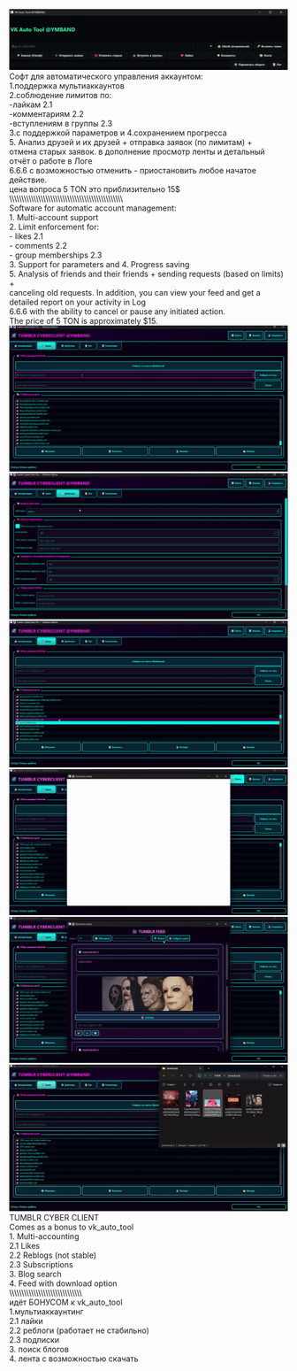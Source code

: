 <img src="/VK_AUTO_TOOL.jpg" alt="TLP">
Софт для автоматического управления аккаунтом: <br>
1.поддержка мультиаккаунтов <br>
2.соблюдение лимитов по: <br>
-лайкам 2.1 <br>
-комментариям 2.2 <br>
-вступлениям в группы 2.3 <br>
3.с поддержкой параметров и 4.сохранением прогресса <br>
5. Анализ друзей и их друзей + отправка заявок (по лимитам) + <br>
отмена старых заявок. в дополнение просмотр ленты и детальный отчёт о работе в Логе <br> 6.6.6 с возможностью отменить - приостановить любое начатое действие. <br>
цена вопроса 5 TON это приблизительно 15$ <br>
\\\\\\\\\\\\\\\\\\\\\\\\\\\\\\\\\\\\\\\\\\\\\\\ <br>
Software for automatic account management: <br>
1. Multi-account support <br>
2. Limit enforcement for: <br>
- likes 2.1 <br>
- comments 2.2 <br>
- group memberships 2.3 <br>
3. Support for parameters and 4. Progress saving <br>
5. Analysis of friends and their friends + sending requests (based on limits) + <br>
canceling old requests. In addition, you can view your feed and get a detailed report on your activity in Log <br> 6.6.6 with the ability to cancel or pause any initiated action. <br>
The price of 5 TON is approximately $15. <br>
<img src="/BONUS/tmblr_1.gif" alt="TLP"> <br>
<img src="/BONUS/tmblr_2.gif" alt="TLP"> <br>
<img src="/BONUS/tmblr_3.gif" alt="TLP"> <br>
<img src="/BONUS/tmblr_4.gif" alt="TLP"> <br>
<img src="/BONUS/tmblr_5.gif" alt="TLP"> <br>
<img src="/BONUS/tmblr_6.gif" alt="TLP"> <br>
TUMBLR CYBER CLIENT <br>
Comes as a bonus to vk_auto_tool <br>
1. Multi-accounting <br>
2.1 Likes <br>
2.2 Reblogs (not stable) <br>
2.3 Subscriptions <br>
3. Blog search <br> 
4. Feed with download option <br>
\\\\\\\\\\\\\\\\\\\\\\\\\\\\\\ <br>
идёт БОНУСОМ к vk_auto_tool <br>
1.мультиаккаунтинг <br>
2.1 лайки <br>
2.2 реблоги (работает не стабильно) <br>
2.3 подписки <br>
3. поиск блогов <br>
4. лента с возможностью скачать <br>
